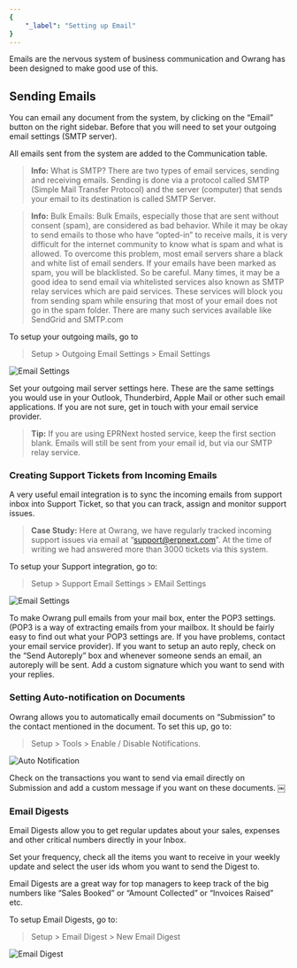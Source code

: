 ```yaml
---
{
	"_label": "Setting up Email"
}
---
```

Emails are the nervous system of business communication and Owrang has been designed to make good use of this. 

## Sending Emails

You can email any document from the system, by clicking on the “Email” button on the right sidebar. Before that you will need to set your outgoing email settings (SMTP server).

All emails sent from the system are added to the Communication table.

> **Info:** What is SMTP? There are two types of email services, sending and receiving emails. Sending is done via a protocol called SMTP (Simple Mail Transfer Protocol) and the server (computer) that sends your email to its destination is called SMTP Server.

> **Info:** Bulk Emails: Bulk Emails, especially those that are sent without consent (spam), are considered as bad behavior. While it may be okay to send emails to those who have “opted-in” to receive mails, it is very difficult for the internet community to know what is spam and what is allowed. To overcome this problem, most email servers share a black and white list of email senders. If your emails have been marked as spam, you will be blacklisted. So be careful. Many times, it may be a good idea to send email via whitelisted services also known as SMTP relay services which are paid services. These services will block you from sending spam while ensuring that most of your email does not go in the spam folder. There are many such services available like SendGrid and SMTP.com

To setup your outgoing mails, go to

> Setup > Outgoing Email Settings > Email Settings


![Email Settings](img/email-settings1.png)



Set your outgoing mail server settings here. These are the same settings you would use in your Outlook, Thunderbird, Apple Mail or other such email applications. If you are not sure, get in touch with your email service provider.

> **Tip:** If you are using EPRNext hosted service, keep the first section blank. Emails will still be sent from your email id, but via our SMTP relay service.

### Creating Support Tickets from Incoming Emails

A very useful email integration is to sync the incoming emails from support inbox into Support Ticket, so that you can track, assign and monitor support issues.

> **Case Study:** Here at Owrang, we have regularly tracked incoming support issues via email at “support@erpnext.com”. At the time of writing we had answered more than 3000 tickets via this system.

To setup your Support integration, go to:

> Setup > Support Email Settings > EMail Settings


![Email Settings](img/email-settings2.png)




To make Owrang pull emails from your mail box, enter the POP3 settings. (POP3 is a way of extracting emails from your mailbox. It should be fairly easy to find out what your POP3 settings are. If you have problems, contact your email service provider).
If you want to setup an auto reply, check on the “Send Autoreply” box and whenever someone sends an email, an autoreply will be sent.
Add a custom signature which you want to send with your replies. 

### Setting Auto-notification on Documents

Owrang allows you to automatically email documents on “Submission” to the contact mentioned in the document. To set this up, go to:

> Setup > Tools > Enable / Disable Notifications.


![Auto Notification](img/auto-notification.png)



Check on the transactions you want to send via email directly on Submission and add a custom message if you want on these documents.
￼
### Email Digests

Email Digests allow you to get regular updates about your sales, expenses and other critical numbers directly in your Inbox. 

Set your frequency, check all the items you want to receive in your weekly update and select the user ids whom you want to send the Digest to.

Email Digests are a great way for top managers to keep track of the big numbers like “Sales Booked” or “Amount Collected” or “Invoices Raised” etc.

To setup Email Digests, go to: 

> Setup > Email Digest > New Email Digest 


![Email Digest](img/email-digest.png)
